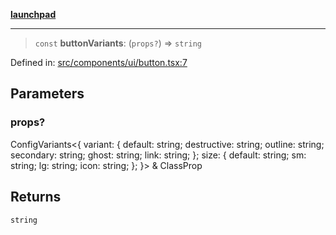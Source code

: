 [**launchpad**](index.md)

***

> `const` **buttonVariants**: (`props?`) => `string`

Defined in: [src/components/ui/button.tsx:7](https://github.com/victorbratov/launchpad/blob/76a3946e066bd4867b4d8959b0de6dc2965f2137/src/components/ui/button.tsx#L7)

## Parameters

### props?

ConfigVariants\<\{ variant: \{ default: string; destructive: string; outline: string; secondary: string; ghost: string; link: string; \}; size: \{ default: string; sm: string; lg: string; icon: string; \}; \}\> & ClassProp

## Returns

`string`

